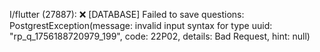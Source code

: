 I/flutter (27887): ❌ [DATABASE] Failed to save questions: PostgrestException(message: invalid input syntax for type uuid: "rp_q_1756188720979_199", code: 22P02, details: Bad Request, hint: null)
